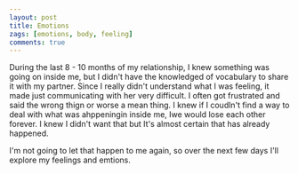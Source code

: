 ```yaml
---
layout: post
title: Emotions
zags: [emotions, body, feeling]
comments: true
---
```

During the last 8 - 10 months of my relationship, I knew something was going on inside me, but I didn't have the knowledged of vocabulary to share it with my partner. Since I really didn't understand what I was feeling, it made just communicating with her very difficult.
I often got frustrated and said the wrong thign or worse a mean thing.  I knew if I coudln't find a way to deal with what was ahppeningin inside me, Iwe would lose each other forever. I knew I didn't want that but It's almost certain that has already happened.

I'm not going to let that happen to me again, so over the next few days I'll explore my feelings and emtions.